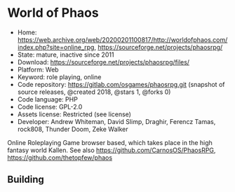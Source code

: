 # World of Phaos

- Home: https://web.archive.org/web/20200201100817/http://worldofphaos.com/index.php?site=online_rpg, https://sourceforge.net/projects/phaosrpg/
- State: mature, inactive since 2011
- Download: https://sourceforge.net/projects/phaosrpg/files/
- Platform: Web
- Keyword: role playing, online
- Code repository: https://gitlab.com/osgames/phaosrpg.git (snapshot of source releases, @created 2018, @stars 1, @forks 0)
- Code language: PHP
- Code license: GPL-2.0
- Assets license: Restricted (see license)
- Developer: Andrew Whiteman, David Slimp, Draghir, Ferencz Tamas, rock808, Thunder Doom, Zeke Walker

Online Roleplaying Game browser based, which takes place in the high fantasy world Kallen.
See also https://github.com/CarnosOS/PhaosRPG, https://github.com/thetopfew/phaos

## Building
